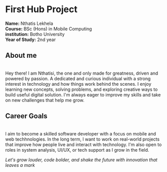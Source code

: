 # First Hub Project

**Name:** Nthatis Lekhela
<br>**Course:** BSc (Hons) in Mobile Computing 
<br>**institution:** Botho University
<br>**Year of Study:** 2nd year

## About me
<br>Hey there! l am Nthatisi, the one and only made for greatness, driven and powered by passion. A dedicated and curious individual with a strong interest in technology and how things work behind the scenes. I enjoy learning new concepts, solving problems, and exploring creative ways to build useful digital solution. l'm always eager to improve my skills and take on new challenges that help me grow.

## Career Goals
<br>l aim to become a skilled software developer with a focus on mobile and web techhnologies. ln the long term, l want to work on real-world projects that improve how people live and interact with technology. l'm also open to roles in system analysis, UI/UX, or tech support as l grow in the field.

*Let's grow louder, code bolder, and shake the future with innovation that leaves a mark*

